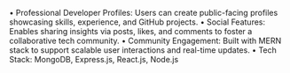 • Professional Developer Profiles: Users can create public-facing profiles showcasing skills, experience, and GitHub projects. 
• Social Features: Enables sharing insights via posts, likes, and comments to foster a collaborative tech community. 
• Community Engagement: Built with MERN stack to support scalable user interactions and real-time updates.
• Tech Stack: MongoDB, Express.js, React.js, Node.js 
